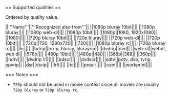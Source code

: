 == Supported qualities ==

Ordered by quality value.

||'''Name'''||'''Recognized also from'''||
||1080p bluray 10bit||||
||1080p bluray||||
||1080p web-dl||||
||1080p 10bit||||
||1080p||1080, 1920x1080||
||1080i||||
||720p bluray 10bit||||
||720p bluray||||
||720p web-dl||||
||720p 10bit||||
||720p||720, 1280x720||
||720i||||
||1080p bluray rc||||
||720p bluray rc||||
||hr||||
||bdrip||brrip, bluray, blurayrip||
||dvdrip||dvd||
||web-dl||webdl, web dl||
||576p||||
||480p 10bit||||
||480p||480||
||368p||368||
||360p||||
||hdtv||||
||dvdrip !r5||||
||bdscr||||
||dvdscr||||
||sdtv||pdtv, dvb, tvrip, ppvrip||
||dsr||dsrip||
||!r5||||
||tc||||
||preair||||
||cam||||
||workprint||||

=== Notes ===

 * `720p` should not be used in movie context since all movies are usually `720p bluray` or `720p bluray rc`.
